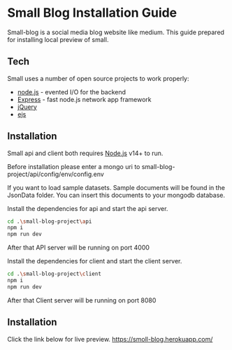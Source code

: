 # Small Blog Installation Guide
Small-blog is a social media blog website like medium. This guide prepared for installing local preview of small.

## Tech

Small uses a number of open source projects to work properly:

- [node.js] - evented I/O for the backend
- [Express] - fast node.js network app framework 
- [jQuery] 
- [ejs]


## Installation

Small api and client both requires [Node.js](https://nodejs.org/) v14+ to run.

Before installation please enter a mongo uri to small-blog-project/api/config/env/config.env

If you want to load sample datasets. Sample documents will be found in the JsonData folder. You can insert this documents to your mongodb database. 

Install the dependencies for api and start the api server. 

```sh
cd .\small-blog-project\api
npm i
npm run dev
```
After that API server will be running on port 4000 

Install the dependencies for client and start the client server. 
```sh
cd .\small-blog-project\client
npm i
npm run dev
```
After that Client server will be running on port 8080 

## Installation
Click the link below for live preview.
https://smoll-blog.herokuapp.com/


   [node.js]: <http://nodejs.org>
   [jQuery]: <http://jquery.com>
   [express]: <http://expressjs.com>
   [ejs]: <http://ejs.co>
   
